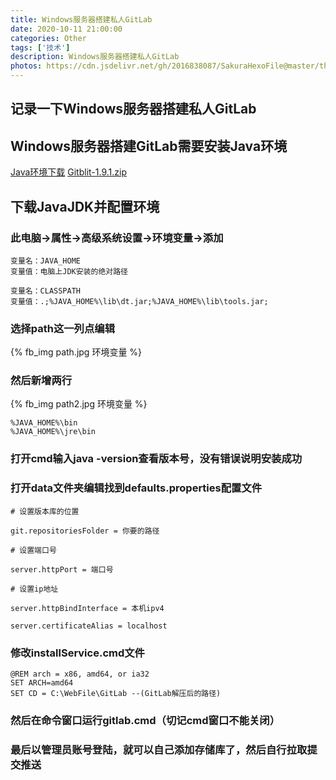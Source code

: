 ```yaml
---
title: Windows服务器搭建私人GitLab
date: 2020-10-11 21:00:00
categories: Other
tags: ['技术'] 
description: Windows服务器搭建私人GitLab
photos: https://cdn.jsdelivr.net/gh/2016838087/SakuraHexoFile@master/themes/images/background/32.jpg
---
```


## 记录一下Windows服务器搭建私人GitLab
<!-- more -->
## Windows服务器搭建GitLab需要安装Java环境

[Java环境下载](https://www.oracle.com/java/technologies/javase/javase-jdk8-downloads.html#license-lightbox "Java环境下载")
[Gitblit-1.9.1.zip](https://github.com/gitblit/gitblit/releases/download/v1.9.1/gitblit-1.9.1.zip "Gitblit-1.9.1.zip")
## 下载JavaJDK并配置环境

### 此电脑->属性->高级系统设置->环境变量->添加

```Shell
变量名：JAVA_HOME
变量值：电脑上JDK安装的绝对路径
```

```Shell
变量名：CLASSPATH
变量值：.;%JAVA_HOME%\lib\dt.jar;%JAVA_HOME%\lib\tools.jar;
```

### 选择path这一列点编辑
{% fb_img path.jpg 环境变量 %}

### 然后新增两行
{% fb_img path2.jpg 环境变量 %}
```Shell
%JAVA_HOME%\bin
%JAVA_HOME%\jre\bin
```

### 打开cmd输入java -version查看版本号，没有错误说明安装成功

### 打开data文件夹编辑找到defaults.properties配置文件

```Shell
# 设置版本库的位置

git.repositoriesFolder = 你要的路径

# 设置端口号

server.httpPort = 端口号

# 设置ip地址

server.httpBindInterface = 本机ipv4

server.certificateAlias = localhost
```

### 修改installService.cmd文件
```Shell
@REM arch = x86, amd64, or ia32
SET ARCH=amd64
SET CD = C:\WebFile\GitLab --(GitLab解压后的路径)
```

### 然后在命令窗口运行gitlab.cmd（切记cmd窗口不能关闭）

### 最后以管理员账号登陆，就可以自己添加存储库了，然后自行拉取提交推送